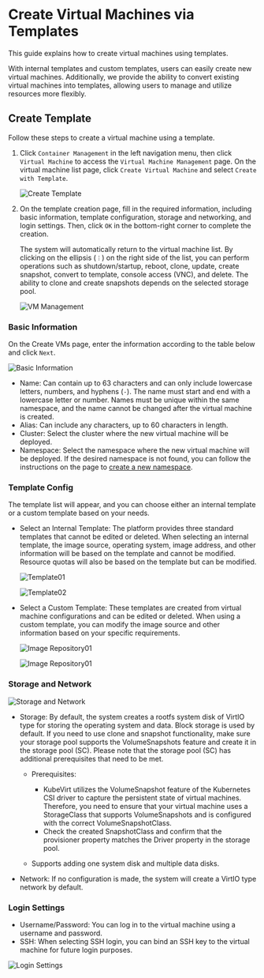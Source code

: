 # Create Virtual Machines via Templates

This guide explains how to create virtual machines using templates.

With internal templates and custom templates, users can easily create new virtual machines. Additionally, we provide the ability to convert existing virtual machines into templates, allowing users to manage and utilize resources more flexibly.

## Create Template

Follow these steps to create a virtual machine using a template.

1. Click `Container Management` in the left navigation menu, then click `Virtual Machine` to access the `Virtual Machine Management` page. On the virtual machine list page, click `Create Virtual Machine` and select `Create with Template`.

    ![Create Template](https://docs.daocloud.io/daocloud-docs-images/docs/en/docs/virtnest/images/create-tep01.png)

2. On the template creation page, fill in the required information, including basic information, template configuration, storage and networking, and login settings. Then, click `OK` in the bottom-right corner to complete the creation.

    The system will automatically return to the virtual machine list. By clicking on the ellipsis (`︙`) on the right side of the list, you can perform operations such as shutdown/startup, reboot, clone, update, create snapshot, convert to template, console access (VNC), and delete.
    The ability to clone and create snapshots depends on the selected storage pool.

    ![VM Management](https://docs.daocloud.io/daocloud-docs-images/docs/en/docs/virtnest/images/create-tep09.png)

### Basic Information

On the Create VMs page, enter the information according to the table below and click `Next`.

![Basic Information](https://docs.daocloud.io/daocloud-docs-images/docs/en/docs/virtnest/images/create-tep02.png)

- Name: Can contain up to 63 characters and can only include lowercase letters, numbers, and hyphens (`-`). The name must start and end with a lowercase letter or number.
  Names must be unique within the same namespace, and the name cannot be changed after the virtual machine is created.
- Alias: Can include any characters, up to 60 characters in length.
- Cluster: Select the cluster where the new virtual machine will be deployed.
- Namespace: Select the namespace where the new virtual machine will be deployed.
  If the desired namespace is not found, you can follow the instructions on the page to [create a new namespace](../../kpanda/user-guide/namespaces/createns.md).

### Template Config

The template list will appear, and you can choose either an internal template or a custom template based on your needs.

- Select an Internal Template: The platform provides three standard templates that cannot be edited or deleted. When selecting an internal template, the image source, operating system, image address, and other information will be based on the template and cannot be modified. Resource quotas will also be based on the template but can be modified.

    ![Template01](https://docs.daocloud.io/daocloud-docs-images/docs/en/docs/virtnest/images/create-tep03.png)

    ![Template02](https://docs.daocloud.io/daocloud-docs-images/docs/en/docs/virtnest/images/create-tep04.png)

- Select a Custom Template: These templates are created from virtual machine configurations and can be edited or deleted. When using a custom template, you can modify the image source and other information based on your specific requirements.

    ![Image Repository01](https://docs.daocloud.io/daocloud-docs-images/docs/en/docs/virtnest/images/create-tep05.png)

    ![Image Repository01](https://docs.daocloud.io/daocloud-docs-images/docs/en/docs/virtnest/images/create-tep06.png)

### Storage and Network

![Storage and Network](https://docs.daocloud.io/daocloud-docs-images/docs/en/docs/virtnest/images/create-tep07.png)

- Storage: By default, the system creates a rootfs system disk of VirtIO type for storing the operating system and data. Block storage is used by default. If you need to use clone and snapshot functionality, make sure your storage pool supports the VolumeSnapshots feature and create it in the storage pool (SC). Please note that the storage pool (SC) has additional prerequisites that need to be met.

    - Prerequisites:

        - KubeVirt utilizes the VolumeSnapshot feature of the Kubernetes CSI driver to capture the persistent state of virtual machines. Therefore, you need to ensure that your virtual machine uses a StorageClass that supports VolumeSnapshots and is configured with the correct VolumeSnapshotClass.
        - Check the created SnapshotClass and confirm that the provisioner property matches the Driver property in the storage pool.

    - Supports adding one system disk and multiple data disks.

- Network: If no configuration is made, the system will create a VirtIO type network by default.

### Login Settings

- Username/Password: You can log in to the virtual machine using a username and password.
- SSH: When selecting SSH login, you can bind an SSH key to the virtual machine for future login purposes.

![Login Settings](https://docs.daocloud.io/daocloud-docs-images/docs/en/docs/virtnest/images/create-tep08.png)
